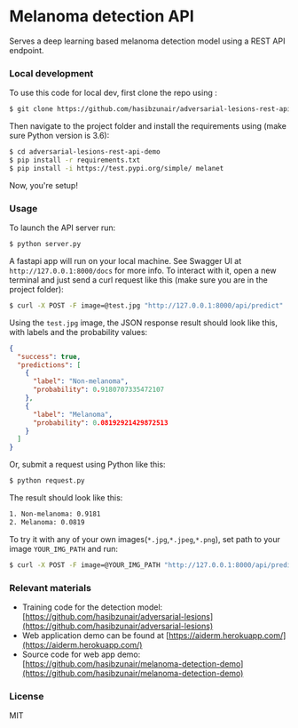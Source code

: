 # Melanoma detection API
Serves a deep learning based melanoma detection model using a REST API endpoint.

### Local development
To use this code for local dev, first clone the repo using :
```bash
$ git clone https://github.com/hasibzunair/adversarial-lesions-rest-api-demo.git
```

Then navigate to the project folder and install the requirements using (make sure Python version is 3.6):
```bash
$ cd adversarial-lesions-rest-api-demo
$ pip install -r requirements.txt
$ pip install -i https://test.pypi.org/simple/ melanet
```
Now, you're setup!

### Usage

To launch the API server run:
```bash
$ python server.py
```
A fastapi app will run on your local machine. See Swagger UI at `http://127.0.0.1:8000/docs` for more info.
To interact with it, open a new terminal and just send a curl request like this (make sure you are in the project folder):
```bash
$ curl -X POST -F image=@test.jpg "http://127.0.0.1:8000/api/predict"
```

Using the `test.jpg` image, the JSON response result should look like this, with labels and the probability values:
```json
{
  "success": true,
  "predictions": [
    {
      "label": "Non-melanoma",
      "probability": 0.9180707335472107
    },
    {
      "label": "Melanoma",
      "probability": 0.08192921429872513
    }
  ]
}
```

Or, submit a request using Python like this:
```bash
$ python request.py
```
The result should look like this:
```bash
1. Non-melanoma: 0.9181
2. Melanoma: 0.0819
```

To try it with any of your own images(`*.jpg`,`*.jpeg`,`*.png`), set path to your image `YOUR_IMG_PATH` and run:
```bash
$ curl -X POST -F image=@YOUR_IMG_PATH "http://127.0.0.1:8000/api/predict"
```

### Relevant materials
* Training code for the detection model: [https://github.com/hasibzunair/adversarial-lesions](https://github.com/hasibzunair/adversarial-lesions)
* Web application demo can be found at [https://aiderm.herokuapp.com/](https://aiderm.herokuapp.com/)
* Source code for web app demo: [https://github.com/hasibzunair/melanoma-detection-demo](https://github.com/hasibzunair/melanoma-detection-demo)

### License
MIT